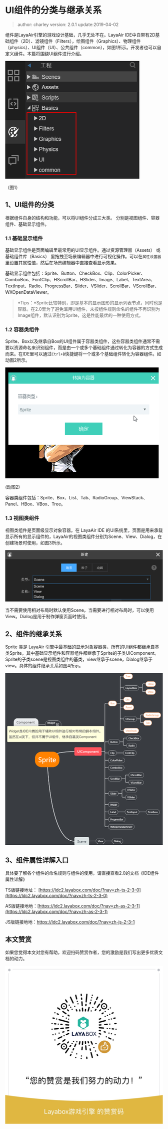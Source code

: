 # UI组件的分类与继承关系

> author: charley	  version: 2.0.1	update:2019-04-02

组件是LayaAir引擎的游戏设计基础，几乎无处不在。LayaAir IDE中自带有2D基础组件（2D）、滤镜组件（Filters），绘图组件（Graphics）、物理组件（physics）、UI组件（UI）、公共组件（common），如图1所示。开发者也可以自定义组件。本篇将围绕UI组件进行介绍。

![图1](img/1.png) 

（图1）



## 1、UI组件的分类

根据组件自身的结构和功能，可以将UI组件分成三大类。 分别是视图组件、容器组件、基础显示组件。

### 1.1 基础显示组件

基础显示组件是页面编辑里最常用的UI显示组件。通过资源管理器（Assets） 或 基础组件库（Basics） 里拖拽至场景编辑器中进行可视化操作。可以在`属性设置器`里设置其属性值，然后在场景编辑器中直接查看显示效果。

基础显示组件包括：Sprite、Button、CheckBox、Clip、ColorPicker、ComboBox、FontClip、HScrollBar、HSlider、Image、Label、TextArea、TextInput、Radio、ProgressBar、Slider、VSlider、ScrollBar、VScrollBar、WXOpenDataViewer。

> *Tips：*Sprite比较特别，即是基本的显示图形的显示列表节点，同时也是容器。在2.0里为了避免滥用UI组件，未按组件规则命名的组件不再识别为Image组件，默认识别为Sprite，这是性能最优的一种使用方式。

### 1.2 容器类组件

Sprite、Box以及继承自Box的UI组件属于容器类组件，这些容器类组件通常不需要以资源命名来识别组件，而是由一个或多个基础组件通过转化为容器的方式生成而来。在IDE里可以通过`Ctrl+B`快捷键将一个或多个基础组件转化为容器组件。如动图2所示。

![动图3](img/2.gif) 

 (动图2)

容器类组件包括：Sprite、Box、List、Tab、RadioGroup、ViewStack、Panel、HBox、VBox、Tree。

### 1.3 视图类组件

视图类组件是页面级显示对象容器。在 LayaAir IDE 的UI系统里，页面是用来承载显示所有的显示组件的，LayaAir的视图类组件分别为Scene、View、Dialog，在创建场景时使用，如图3所示。

![图3](img/3.png) 

 当不需要使用相对布局时默认使用Scene，当需要进行相对布局时，可以使用View。Dialog是用于制作弹窗页面时使用。



## 2、组件的继承关系

Sprite 类是 LayaAir 引擎中最基础的显示对象容器类，所有的UI组件都继承自基类Sprite，其中基础显示组件和容器组件都继承于Sprite的子类UIComponent。Sprite的子类scene是视图类组件的基类，view继承于scene，Dialog继承于view。具体的组件继承关系如图4所示。

![图4](img/4.png)



## 3、组件属性详解入口

具体要了解各个组件的命名规则与组件的使用，请直接查看2.0的文档《IDE组件属性详解》

TS版链接地址： [https://ldc2.layabox.com/doc/?nav=zh-ts-2-3-0](https://ldc2.layabox.com/doc/?nav=zh-ts-2-3-0)

AS版链接地地：[https://ldc2.layabox.com/doc/?nav=zh-as-2-3-1](https://ldc2.layabox.com/doc/?nav=zh-as-2-3-1)

JS版链接地地：https://ldc2.layabox.com/doc/?nav=zh-js-2-3-1





## 本文赞赏

如果您觉得本文对您有帮助，欢迎扫码赞赏作者，您的激励是我们写出更多优质文档的动力。

![wechatPay](../../../../wechatPay.jpg) 